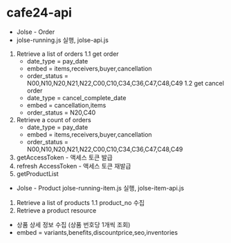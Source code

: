 # cafe24-api

- Jolse - Order
- jolse-running.js 실행, jolse-api.js
1. Retrieve a list of orders
    1.1 get order
    - date_type = pay_date
    - embed = items,receivers,buyer,cancellation
    - order_status = N00,N10,N20,N21,N22,C00,C10,C34,C36,C47,C48,C49
    1.2 get cancel order
    - date_type = cancel_complete_date
    - embed = cancellation,items
    - order_status = N20,C40
2. Retrieve a count of orders
    - date_type = pay_date
    - embed = items,receivers,buyer,cancellation
    - order_status = N00,N10,N20,N21,N22,C00,C10,C34,C36,C47,C48,C49
3. getAccessToken - 액세스 토큰 발급
4. refresh AccessToken - 액세스 토큰 재발급
5. getProductList

- Jolse - Product
jolse-running-item.js 실행, jolse-item-api.js
1. Retrieve a list of products 
  1.1 product_no 수집
2. Retrieve a product resource 
  - 상품 상세 정보 수집 (상품 번호당 1개씩 조회)
  - embed = variants,benefits,discountprice,seo,inventories
